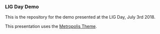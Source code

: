 ### LIG Day Demo

This is the repository for the demo presented at the LIG Day, July 3rd 2018.

This presentation uses the [Metropolis Theme](https://github.com/matze/mtheme).
